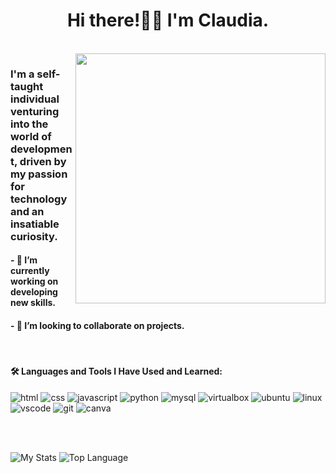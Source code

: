 <!-- Header -->
<h1 align="center">Hi there!👋🏻 I'm Claudia.</h1>
<br>

<!-- Body -->
<img align="right" src="https://media.giphy.com/media/v1.Y2lkPTc5MGI3NjExMW9mdW05ZXI4OXRuZm02dWdlMmRocDcwanFwdWcxM29wajJianhqdSZlcD12MV9pbnRlcm5hbF9naWZfYnlfaWQmY3Q9cw/aIJDrOomj81MQZz2uO/giphy.gif" width="400"/>
<h3>I'm a self-taught individual venturing into the world of development, driven by my passion for technology and an insatiable curiosity.</h3>
<h4>- 🔭 I’m currently working on developing new skills.</h4>	  
<h4>- 👯 I’m looking to collaborate on projects.</h4>
<br>
<div>
  <h4>🛠️ Languages and Tools I Have Used and Learned:</h4>
  <p align="left">
  <img src="https://img.shields.io/badge/html5-%23E34F26.svg?style=for-the-badge&logo=html5&logoColor=white" alt="html">
  <img src="https://img.shields.io/badge/css3-%231572B6.svg?style=for-the-badge&logo=css3&logoColor=white" alt="css">
  <img src="https://img.shields.io/badge/javascript-%23323330.svg?style=for-the-badge&logo=javascript&logoColor=%23F7DF1E" alt="javascript">
  <img src="https://img.shields.io/badge/python-3670A0?style=for-the-badge&logo=python&logoColor=ffdd54" alt="python">
  <img src="https://img.shields.io/badge/mysql-%2300f.svg?style=for-the-badge&logo=mysql&logoColor=white" alt="mysql">
  <img src="https://img.shields.io/badge/VirtualBox-21416b?style=for-the-badge&logo=VirtualBox&logoColor=white" alt="virtualbox">  
  <img src="https://img.shields.io/badge/Ubuntu-E95420?style=for-the-badge&logo=ubuntu&logoColor=white" alt="ubuntu">
  <img src="https://img.shields.io/badge/Linux-FCC624?style=for-the-badge&logo=linux&logoColor=black" alt="linux"/>
  <img src="https://img.shields.io/badge/Visual%20Studio%20Code-0078d7.svg?style=for-the-badge&logo=visual-studio-code&logoColor=white" alt="vscode">
  <img src="https://img.shields.io/badge/git-%23F05033.svg?style=for-the-badge&logo=git&logoColor=white" alt="git">
  <img src="https://img.shields.io/badge/Canva-%2300C4CC.svg?style=for-the-badge&logo=Canva&logoColor=white" alt="canva">
</div>
<br><br>

![My Stats](https://github-readme-stats.vercel.app/api/?username=diaechi&&theme=chartreuse-dark&show_icons=true&rank_icon=github&border_radius=4.5)
![Top Language](https://github-readme-stats.vercel.app/api/top-langs/?username=diaechi&langs_count=10&theme=chartreuse-dark&layout=compact&border_radius=4.5)
